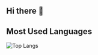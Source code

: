 ## Hi there 👋

<!--
**jorenzprintln/jorenzprintln** is a ✨ _special_ ✨ repository because its `README.md` (this file) appears on your GitHub profile.

Here are some ideas to get you started:

- 🔭 I’m currently working on ...
- 🌱 I’m currently learning ...
- 👯 I’m looking to collaborate on ...
- 🤔 I’m looking for help with ...
- 💬 Ask me about ...
- 📫 How to reach me: ...
- 😄 Pronouns: ...
- ⚡ Fun fact: ...
-->

## Most Used Languages
![Top Langs](https://github-readme-stats.vercel.app/api/top-langs/?username=jorenzprintln&layout=compact&theme=tokyonight)
